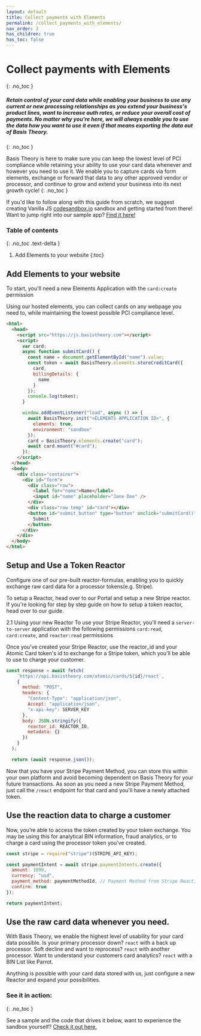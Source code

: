 ```yaml
---
layout: default
title: Collect payments with Elements
permalink: /collect_payments_with_elements/
nav_order: 3
has_children: true
has_toc: false
---
```

# Collect payments with Elements
{: .no_toc }

##### Retain control of your card data  while enabling your business to use any current or new processing relationships as you extend your business's product lines, want to increase auth rates, or reduce your overall cost of payments.  No matter why you're here, we will always enable you to use the data how you want to use it even if that means exporting the data out of Basis Theory.
{: .no_toc }

Basis Theory is here to make sure you can keep the lowest level of PCI compliance while retaining your ability to use your card data whenever and however you need to use it. We enable you to capture cards via form elements, exchange or forward that data to any other approved vendor or processor, and continue to grow and extend your business into its next growth cycle!
{: .no_toc }

If you'd like to follow along with this guide from scratch, we suggest creating Vanilla JS <a href="http://codesandbox.io/">codesandbox.io</a> sandbox and getting started from there! Want to jump right into our sample app? <a href="https://codesandbox.io/s/example-charging-card-o2qss?file=/public/index.html">Find it here!</a>

### Table of contents
{: .no_toc .text-delta }

1. Add Elements to your website
{:toc}


## Add Elements to your website

<span class="base-alert warning">To start, you'll need a new Elements Application with the  <code>card:create</code> permission</span>

Using our hosted elements, you can collect cards on any webpage you need to, while maintaining the lowest possible PCI compliance level.

```html
<html>
  <head>
    <script src="https://js.basistheory.com"></script>
    <script>
      var card;
      async function submitCard() {
        const name = document.getElementById("name").value;
        const token = await BasisTheory.elements.storeCreditCard({
          card,
          billingDetails: {
            name
          }
        });
        console.log(token);
      }

      window.addEventListener("load", async () => {
        await BasisTheory.init("<ELEMENTS APPLICATION ID>", {
          elements: true,
          environment: "sandbox"
        });
        card = BasisTheory.elements.create("card");
        await card.mount("#card");
      });
    </script>
  </head>
  <body>
    <div class="container">
      <div id="form">
        <div class="row">
          <label for="name">Name</label>
          <input id="name" placeholder="Jane Doe" />
        </div>
        <div class="row temp" id="card"></div>
        <button id="submit_button" type="button" onclick="submitCard()">
          Submit
        </button>
      </div>
    </div>
  </body>
</html>
```

## Setup and Use a Token Reactor

Configure one of our pre-built reactor-formulas, enabling you to quickly exchange raw card data for a processor tokens(e.g. Stripe).

To setup a Reactor, head over to our Portal and setup a new Stripe reactor. If you're looking for step by step guide on how to setup a token reactor, head over to our guide.

2.1 Using your new Reactor 
<span class="base-alert warning"><span>To use your Stripe Reactor, you'll need a <code>server-to-server</code> application with the following permissions <code>card:read</code>, <code>card:create</code>, and <code>reactor:read</code> permissions</span></span>

Once you’ve created your Stripe Reactor, use the reactor_id and your Atomic Card token's id to exchange for a Stripe token, which you'll be able to use to charge your customer.

```js
const response = await fetch(
    `https://api.basistheory.com/atomic/cards/${id}/react`,
    {
      method: "POST",
      headers: {
        "Content-Type": "application/json",
        Accept: "application/json",
        "x-api-key": SERVER_KEY
      },
      body: JSON.stringify({
        reactor_id: REACTOR_ID,
        metadata: {}
      })
    }
  );

  return (await response.json());
```

Now that you have your Stripe Payment Method, you can store this within your own platform and avoid becoming dependent on Basis Theory for your future transactions. As soon as you need a new Stripe Payment Method, just call the `/react` endpoint for that card and you'll have a newly attached token.

## Use the reaction data to charge a customer

Now, you’re able to access the token created by your token exchange. You may be using this for analytical BIN information, fraud analytics, or to charge a card using the processor token you’ve created.

```js
const stripe = require("stripe")(STRIPE_API_KEY);

const paymentIntent = await stripe.paymentIntents.create({
  amount: 1099,
  currency: "usd",
  payment_method: paymentMethodId, // Payment Method from Stripe Reaction in step 2
  confirm: true
});

return paymentIntent;
```

## Use the raw card data whenever you need.

With Basis Theory, we enable the highest level of usability for your card data possible. 
Is your primary processor down?  `react` with a back up processor. 
Soft decline and want to reprocess?  `react` with another processor. 
Want to understand your customers card analytics?  `react` with a BIN List like Parrot.

Anything is possible with your card data stored with us, just configure a new Reactor and expand your possibilities.

### See it in action:
{: .no_toc }

See a sample and the code that drives it below, want to experience the sandbox yourself? <a href="https://codesandbox.io/s/example-charging-card-o2qss">Check it out here.</a>